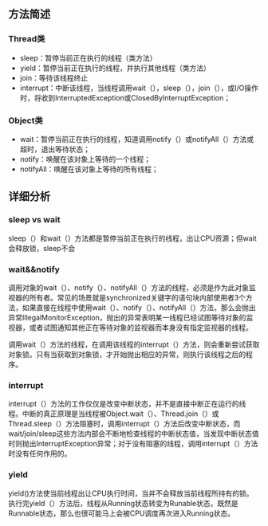 ## 方法简述

### Thread类

- sleep：暂停当前正在执行的线程（类方法）
- yield：暂停当前正在执行的线程，并执行其他线程（类方法）
- join：等待该线程终止
- interrupt：中断该线程，当线程调用wait（），sleep（），join（），或I/O操作时，将收到InterruptedException或ClosedByInterruptException；

### Object类

- wait：暂停当前正在执行的线程，知道调用notify（）或notifyAll（）方法或超时，退出等待状态；
- notify：唤醒在该对象上等待的一个线程；
- notifyAll：唤醒在该对象上等待的所有线程；

## 详细分析

### sleep vs wait

sleep（）和wait（）方法都是暂停当前正在执行的线程，出让CPU资源；但wait会释放锁，sleep不会

### wait&&notify

调用对象的wait（）、notify（）、notifyAll（）方法的线程，必须是作为此对象监视器的所有者。常见的场景就是synchronized关键字的语句块内部使用者3个方法，如果直接在线程中使用wait（）、notify（）、notifyAll（）方法，那么会抛出异常IllegalMonitorException，抛出的异常表明某一线程已经试图等待对象的监视器，或者试图通知其他正在等待对象的监视器而本身没有指定监视器的线程。

调用wait（）方法的线程，在调用该线程的interrupt（）方法，则会重新尝试获取对象锁。只有当获取到对象锁，才开始抛出相应的异常，则执行该线程之后的程序。

### interrupt

interrupt（）方法的工作仅仅是改变中断状态，并不是直接中断正在运行的线程。中断的真正原理是当线程被Object.wait（）、Thread.join（）或Thread.sleep（）方法阻塞时，调用interrupt（）方法后改变中断状态，而wait/join/sleep这些方法内部会不断地检查线程的中断状态值，当发现中断状态值时则抛出InterruptException异常；对于没有阻塞的线程，调用interrupt（）方法时没有任何作用的。

### yield

yield()方法使当前线程出让CPU执行时间，当并不会释放当前线程所持有的锁。执行完yield（）方法后，线程从Running状态转变为Runable状态，既然是Runnable状态，那么也很可能马上会被CPU调度再次进入Running状态。